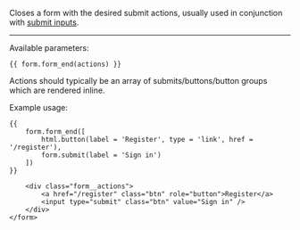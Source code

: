 Closes a form with the desired submit actions, usually used in conjunction with [submit inputs](./Submit).

----

Available parameters:

    {{ form.form_end(actions) }}

Actions should typically be an array of submits/buttons/button groups which are rendered inline.

Example usage:
	
	{{ 
        form.form_end([
            html.button(label = 'Register', type = 'link', href = '/register'),
            form.submit(label = 'Sign in')
        ]) 
    }}

		<div class="form__actions">
            <a href="/register" class="btn" role="button">Register</a>
			<input type="submit" class="btn" value="Sign in" />
		</div>
	</form>